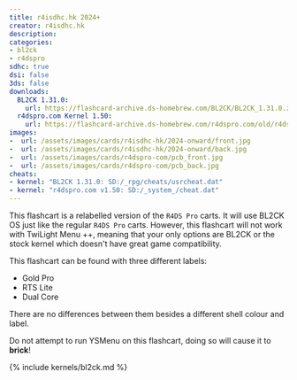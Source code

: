 ```yaml
---
title: r4isdhc.hk 2024+
creator: r4isdhc.hk
description:
categories:
- bl2ck
- r4dspro
sdhc: true
dsi: false
3ds: false
downloads:
  BL2CK 1.31.0:
    url: https://flashcard-archive.ds-homebrew.com/BL2CK/BL2CK_1.31.0.zip
  r4dspro.com Kernel 1.50:
    url: https://flashcard-archive.ds-homebrew.com/r4dspro.com/old/r4dspro.com_Kernel_1.50.zip
images:
-  url: /assets/images/cards/r4isdhc-hk/2024-onward/front.jpg
-  url: /assets/images/cards/r4isdhc-hk/2024-onward/back.jpg
-  url: /assets/images/cards/r4dspro-com/pcb_front.jpg
-  url: /assets/images/cards/r4dspro-com/pcb_back.jpg
cheats:
- kernel: "BL2CK 1.31.0: SD:/_rpg/cheats/usrcheat.dat"
- kernel: "r4dspro.com v1.50: SD:/_system_/cheat.dat"
---
```


This flashcart is a relabelled version of the `R4DS Pro` carts. It will use BL2CK OS just like the regular `R4DS Pro` carts. However, this flashcart will not work with TwiLight Menu ++, meaning that your only options are BL2CK or the stock kernel which doesn't have great game compatibility.

This flashcart can be found with three different labels:
+ Gold Pro
+ RTS Lite
+ Dual Core

There are no differences between them besides a different shell colour and label.

Do not attempt to run YSMenu on this flashcart, doing so will cause it to **brick**!

{% include kernels/bl2ck.md %}
